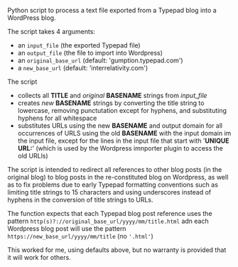 Python script to process a text file exported from a Typepad blog into a WordPress blog.

The script takes 4 arguments:
* an `input_file` (the exported Typepad file)
* an `output_file` (the file to import into Wordpress)
* an `original_base_url` (default: 'gumption.typepad.com')
* a `new_base_url` (default: 'interrelativity.com')

The script 
* collects all **TITLE** and _original_ **BASENAME** strings from _input_file_
* creates _new_ **BASENAME** strings by converting the title string to lowercase, removing punctutation except for hyphens, and substituting hyphens for all whitespace
* substitutes URLs using the new **BASENAME** and output domain for all occurrences of URLS using the old **BASENAME** with the input domain im the input file, except for the lines in the input file that start with '**UNIQUE URL:**' (which is used by the Wordpress imnporter plugin to access the old URLls)

The script is intended to redirect all references to other blog posts (in the original blog) to blog posts in the re-constituted blog on Wordpress, as well as to fix problems due to early Typepad formatting conventions such as limiting title strings to 15 characters and using underscores instead of hyphens in the conversion of title strings to URLs.

The function expects that each Typepad blog post reference uses the pattern `http(s)?://original_base_url/yyyy/mm/title.html` adn each Wordpress blog post will use the pattern `https://new_base_url/yyyy/mm/title` (no `'.html'`)

This worked for me, using defaults above, but no warranty is provided that it will work for others.
